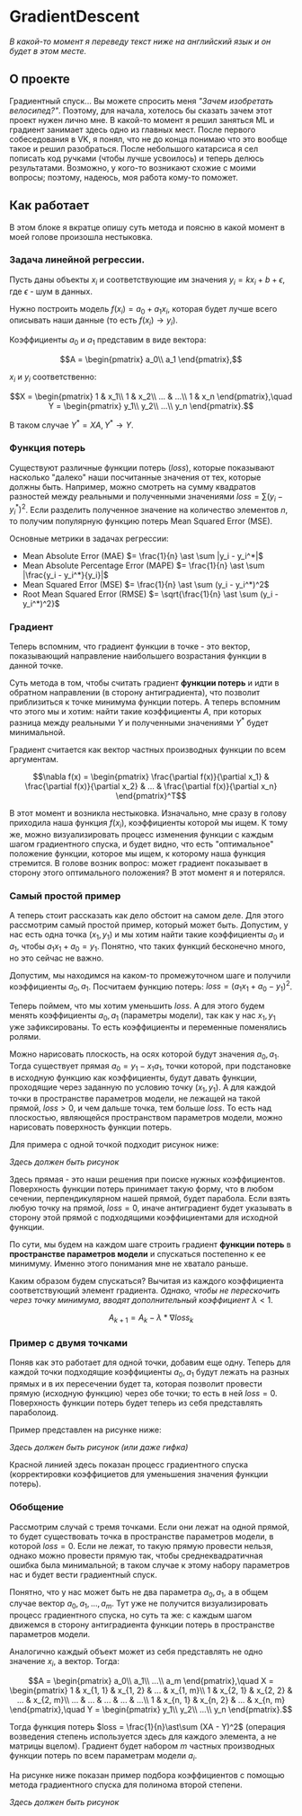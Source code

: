 # GradientDescent

*В какой-то момент я переведу текст ниже на английский язык и он будет в этом месте.*

## О проекте

Градиентный спуск... Вы можете спросить меня *"Зачем изобретать велосипед?"*.
Поэтому, для начала, хотелось бы сказать зачем этот проект нужен лично мне. В какой-то момент я решил заняться ML и градиент занимает здесь одно из главных мест.
После первого собеседования в VK, я понял, что не до конца понимаю что это вообще такое и решил разобраться. После небольшого катарсиса я сел пописать код ручками
(чтобы лучше усвоилось) и теперь делюсь результатами. Возможно, у кого-то возникают схожие с моими вопросы; поэтому, надеюсь, моя работа кому-то поможет.

## Как работает

В этом блоке я вкратце опишу суть метода и поясню в какой момент в моей голове произошла нестыковка.

### Задача линейной регрессии.

Пусть даны объекты $x_i$ и соответствующие им значения $y_i = k x_i + b + \epsilon$, где $\epsilon$ - шум в данных.

Нужно построить модель $f(x_i) = a_0 + a_1 x_i$, которая будет лучше всего описывать наши данные (то есть $f(x_i) \rightarrow y_i$).

Коэффициенты $a_0$ и $a_1$ представим в виде вектора:
```math
A = \begin{pmatrix}
a_0\\
a_1
\end{pmatrix},
```
$x_i$ и $y_i$ соответственно:
```math
X = \begin{pmatrix}
1 & x_1\\
1 & x_2\\
... & ...\\
1 & x_n
\end{pmatrix},\quad
Y = \begin{pmatrix}
y_1\\
y_2\\
...\\
y_n
\end{pmatrix}.
```
В таком случае $Y^* = XA, Y^* \rightarrow Y$.

### Функция потерь

Существуют различные функции потерь ($loss$), которые показывают насколько "далеко" наши посчитанные значения от тех, которые должны быть.
Например, можно смотреть на сумму квадратов разностей между реальными и полученными значениями $loss = \sum (y_i - y_i^*)^2$.
Если разделить полученное значение на количество элементов $n$, то получим популярную функцию потерь Mean Squared Error (MSE).

Основные метрики в задачах регрессии:
* Mean Absolute Error (MAE) $= \frac{1}{n} \ast \sum |y_i - y_i^*|$
* Mean Absolute Percentage Error (MAPE) $= \frac{1}{n} \ast \sum |\frac{y_i - y_i^*}{y_i}|$
* Mean Squared Error (MSE) $= \frac{1}{n} \ast \sum (y_i - y_i^*)^2$
* Root Mean Squared Error (RMSE) $= \sqrt{\frac{1}{n} \ast \sum (y_i - y_i^*)^2}$

### Градиент

Теперь вспомним, что градиент функции в точке - это вектор, показывающий направление наибольшего возрастания функции в данной точке.

Суть метода в том, чтобы считать градиент **функции потерь** и идти в обратном направлении (в сторону антиградиента), что позволит приблизиться к точке минимума функции потерь.
А теперь вспомним что этого мы и хотим: найти такие коэффициенты $A$, при которых разница между реальными $Y$ и полученными значениями $Y^*$ будет минимальной.

Градиент считается как вектор частных производных функции по всем аргументам.
```math
\nabla f(x) = \begin{pmatrix}
\frac{\partial f(x)}{\partial x_1} & \frac{\partial f(x)}{\partial x_2} & ... & \frac{\partial f(x)}{\partial x_n}
\end{pmatrix}^T
```
В этот момент и возникла нестыковка. Изначально, мне сразу в голову приходила наша функция $f(x_i)$,
коэффициенты которой мы ищем. К тому же, можно визуализировать процесс изменения функции с каждым шагом градиентного спуска, и будет видно, что есть "оптимальное" положение функции, которое мы ищем, к которому наша функция стремится. В голове возник вопрос: может градиент показывает в сторону этого оптимального положения? В этот момент я и потерялся.

### Самый простой пример

А теперь стоит рассказать как дело обстоит на самом деле. Для этого рассмотрим самый простой пример, который может быть.
Допустим, у нас есть одна точка $(x_1, y_1)$ и мы хотим найти такие коэффициенты $a_0$ и $a_1$, чтобы $a_1 x_1 + a_0 = y_1$.
Понятно, что таких функций бесконечно много, но это сейчас не важно.

Допустим, мы находимся на каком-то промежуточном шаге и получили коэффициенты $a_0, a_1$. Посчитаем функцию потерь: $loss = (a_1 x_1 + a_0 - y_1)^2$.

Теперь поймем, что мы хотим уменьшить $loss$. А для этого будем менять коэффициенты $a_0, a_1$ (параметры модели), так как у нас $x_1, y_1$ уже зафиксированы.
То есть коэффициенты и переменные поменялись ролями.

Можно нарисовать плоскость, на осях которой будут значения $a_0, a_1$. Тогда существует прямая $a_0 = y_1 - x_1 a_1$, точки которой, при подстановке в исходную функцию
как коэффициенты, будут давать функции, проходящие через заданную по условию точку $(x_1, y_1)$. А для каждой точки в пространстве параметров модели, не лежащей на такой прямой,
$loss > 0$, и чем дальше точка, тем больше $loss$. То есть над плоскостью, являющейся пространством параметров модели, можно нарисовать поверхность функции потерь.

Для примера с одной точкой подходит рисунок ниже:

*Здесь должен быть рисунок*

Здесь прямая - это наши решения при поиске нужных коэффициентов. Поверхность функции потерь принимает такую форму, что в любом сечении, перпендикулярном нашей прямой, будет парабола.
Если взять любую точку на прямой, $loss = 0$, иначе антиградиент будет указывать в сторону этой прямой с подходящими коэффициентами для исходной функции.

По сути, мы будем на каждом шаге строить градиент **функции потерь** в **пространстве параметров модели** и спускаться постепенно к ее минимуму.
Именно этого понимания мне не хватало раньше.

Каким образом будем спускаться? Вычитая из каждого коэффициента соответствующий элемент градиента.
*Однако, чтобы не перескочить через точку минимума, вводят дополнительный коэффициент* $\lambda < 1$.
```math
A_{k+1} = A_k - \lambda\ast\nabla loss_k
```

### Пример с двумя точками

Поняв как это работает для одной точки, добавим еще одну.
Теперь для каждой точки подходящие коэффициенты $a_0, a_1$ будут лежать на разных прямых и в их пересечении будет та, которая позволит провести прямую (исходную функцию) через обе точки; то есть в ней $loss = 0$. Поверхность функции потерь будет теперь из себя представлять параболоид.

Пример представлен на рисунке ниже:

*Здесь должен быть рисунок (или даже гифка)*

Красной линией здесь показан процесс градиентного спуска (корректировки коэффициетов для уменьшения значения функции потерь).

### Обобщение

Рассмотрим случай с тремя точками. Если они лежат на одной прямой, то будет существовать точка в пространстве параметров модели, в которой $loss = 0$.
Если не лежат, то такую прямую провести нельзя, однако можно провести прямую так, чтобы среднеквадратичная ошибка была минимальной;
в таком случае к этому набору параметров нас и будет вести градиентный спуск.

Понятно, что у нас может быть не два параметра $a_0, a_1$, а в общем случае вектор $a_0, a_1, ..., a_m$. Тут уже не получится визуализировать процесс градиентного спуска,
но суть та же: с каждым шагом движемся в сторону антиградиента функции потерь в пространстве параметров модели.

Аналогично каждый объект может из себя представлять не одно значение $x_i$, а вектор. Тогда:
```math
A = \begin{pmatrix}
a_0\\
a_1\\
...\\
a_m
\end{pmatrix},\quad
X = \begin{pmatrix}
1 & x_{1, 1} & x_{1, 2} & ... & x_{1, m}\\
1 & x_{2, 1} & x_{2, 2} & ... & x_{2, m}\\
... & ... & ... & ... & ...\\
1 & x_{n, 1} & x_{n, 2} & ... & x_{n, m}
\end{pmatrix},\quad
Y = \begin{pmatrix}
y_1\\
y_2\\
...\\
y_n
\end{pmatrix}.
```
Тогда функция потерь $loss = \frac{1}{n}\ast\sum (XA - Y)^2$ (операция возведения степень используется здесь для каждого элемента, а не матрицы вцелом).
Градиент будет набором $m$ частных производных функции потерь по всем параметрам модели $a_i$.

На рисунке ниже показан пример подбора коэффициентов с помощью метода градиентного спуска для полинома второй степени.

*Здесь должен быть рисунок*

